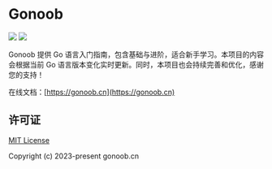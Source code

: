 # Gonoob

<a href="https://gonoob.cn"><img src="https://img.shields.io/badge/官方文档-gonoob.cn-%2353a9fa" /></a>
<a href="#"><img src="https://img.shields.io/badge/联系作者-gonoob%40qq.com-orange" /></a>

Gonoob 提供 Go 语言入门指南，包含基础与进阶，适合新手学习。本项目的内容会根据当前 Go 语言版本变化实时更新。同时，本项目也会持续完善和优化，感谢您的支持！

在线文档：[https://gonoob.cn](https://gonoob.cn)

## 许可证

[MIT License](https://github.com/gonoobcn/gonoob/blob/main/LICENSE) 

Copyright (c) 2023-present gonoob.cn